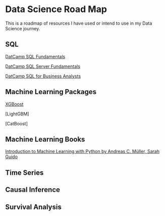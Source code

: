 # Data Science Road Map
This is a roadmap of resources I have used or intend to use in my Data Science journey.

## SQL
[ِDatCamp SQL Fundamentals](https://app.datacamp.com/learn/skill-tracks/sql-fundamentals?version=2)

[ِDatCamp SQL Server Fundamentals](https://app.datacamp.com/learn/skill-tracks/sql-server-fundamentals)

[ِDatCamp SQL for Business Analysts](https://app.datacamp.com/learn/skill-tracks/sql-for-business-analysts)

## Machine Learning Packages
[XGBoost](https://www.kaggle.com/code/prashant111/a-guide-on-xgboost-hyperparameters-tuning)

[LightGBM]

[CatBoost]


## Machine Learning Books
[Introduction to Machine Learning with Python by Andreas C. Müller, Sarah Guido](https://www.oreilly.com/library/view/introduction-to-machine/9781449369880/)


## Time Series

## Causal Inference

## Survival Analysis
